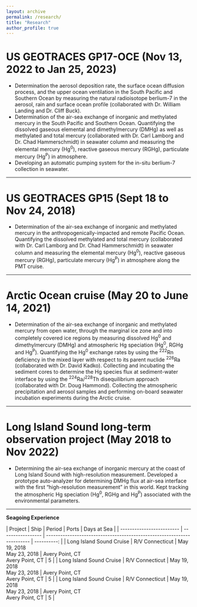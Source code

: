 ```yaml
---
layout: archive
permalink: /research/
title: "Research"
author_profile: true
---
```


US GEOTRACES GP17-OCE (Nov 13, 2022 to Jan 25, 2023)
======
- Determination the aerosol deposition rate, the surface ocean diffusion process, and the upper ocean ventilation in the South Pacific and Southern Ocean by measuring the natural radioisotope berlium-7 in the aerosol, rain and surface ocean profile (collaborated with Dr. William Landing and Dr. Cliff Buck).
- Determination of the air-sea exchange of inorganic and methylated mercury in the South Pacific and Southern Ocean. Quantifying the dissolved gaseous elemental and dimethylmercury (DMHg) as well as methylated and total mercury (collaborated with Dr. Carl Lamborg and Dr. Chad Hammerschmidt) in seawater column and measuring the elemental mercury (Hg<sup>0</sup>), reactive gaseous mercury (RGHg), particulate mercury (Hg<sup>P</sup>) in atmosphere.
- Developing an automatic pumping system for the in-situ berlium-7 collection in seawater.

***

US GEOTRACES GP15 (Sept 18 to Nov 24, 2018)
======
- Determination of the air-sea exchange of inorganic and methylated mercury in the anthropogenically-impacted and remote Pacific Ocean. Quantifying the dissolved methylated and total mercury (collaborated with Dr. Carl Lamborg and Dr. Chad Hammerschmidt) in seawater column and measuring the elemental mercury (Hg<sup>0</sup>), reactive gaseous mercury (RGHg), particulate mercury (Hg<sup>P</sup>) in atmosphere along the PMT cruise.

***

Arctic Ocean cruise (May 20 to June 14, 2021)
======
- Determination of the air-sea exchange of inorganic and methylated mercury from open water, through the marginal ice zone and into completely covered ice regions by measuring dissolved Hg<sup>0</sup> and dimethylmercury (DMHg) and atmospheric Hg speciation (Hg<sup>0</sup>, RGHg and Hg<sup>P</sup>). Quantifying the Hg<sup>0</sup> exchange rates by using the <sup>222</sup>Rn deficiency in the mixed layer with respect to its parent nuclide <sup>226</sup>Ra (collaborated with Dr. David Kadko). Collecting and incubating the sediment cores to determine the Hg species flux at sediment-water interface by using the <sup>224</sup>Ra/<sup>228</sup>Th disequilibrium approach (collaborated with Dr. Doug Hammond). Collecting the atmospheric precipitation and aerosol samples and performing on-board seawater incubation experiments during the Arctic cruise.

***

Long Island Sound long-term observation project (May 2018 to Nov 2022)
======
- Determining the air-sea exchange of inorganic mercury at the coast of Long Island Sound with high-resolution measurement. Developed a prototype auto-analyzer for determining DMHg flux at air-sea interface with the first “high-resolution measurement” in this world. Kept tracking the atmospheric Hg speciation (Hg<sup>0</sup>, RGHg and Hg<sup>P</sup>) associated with the environmental parameters.

***

**Seagoing Experience**

| Project                   | Ship              | Period                           | Ports                                | Days at Sea |
| ------------------------- | ----------------- | ----------------------------------------------------------------------- | ----------: |
| Long Island Sound Cruise  | R/V Connecticut   | May 19, 2018 <br> May 23, 2018   | Avery Point, CT <br> Avery Point, CT | 5           |
| Long Island Sound Cruise  | R/V Connecticut   | May 19, 2018 <br> May 23, 2018   | Avery Point, CT <br> Avery Point, CT | 5           |
| Long Island Sound Cruise  | R/V Connecticut   | May 19, 2018 <br> May 23, 2018   | Avery Point, CT <br> Avery Point, CT | 5           |

